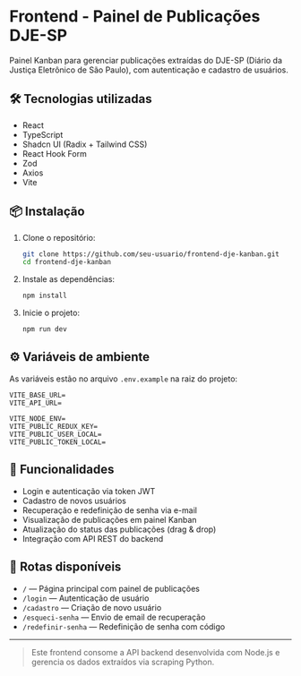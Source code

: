 # Frontend - Painel de Publicações DJE-SP

Painel Kanban para gerenciar publicações extraídas do DJE-SP (Diário da Justiça Eletrônico de São Paulo), com autenticação e cadastro de usuários.

## 🛠 Tecnologias utilizadas

- React
- TypeScript
- Shadcn UI (Radix + Tailwind CSS)
- React Hook Form
- Zod
- Axios
- Vite

## 📦 Instalação

1. Clone o repositório:

   ```bash
   git clone https://github.com/seu-usuario/frontend-dje-kanban.git
   cd frontend-dje-kanban
   ```

2. Instale as dependências:

   ```bash
   npm install
   ```

3. Inicie o projeto:

   ```bash
   npm run dev
   ```

## ⚙️ Variáveis de ambiente

As variáveis estão no arquivo `.env.example` na raiz do projeto:

```env
VITE_BASE_URL=
VITE_API_URL=

VITE_NODE_ENV=
VITE_PUBLIC_REDUX_KEY=
VITE_PUBLIC_USER_LOCAL=
VITE_PUBLIC_TOKEN_LOCAL=
```

## 🧩 Funcionalidades

- Login e autenticação via token JWT
- Cadastro de novos usuários
- Recuperação e redefinição de senha via e-mail
- Visualização de publicações em painel Kanban
- Atualização do status das publicações (drag & drop)
- Integração com API REST do backend

## 🧭 Rotas disponíveis

- `/` — Página principal com painel de publicações
- `/login` — Autenticação de usuário
- `/cadastro` — Criação de novo usuário
- `/esqueci-senha` — Envio de email de recuperação
- `/redefinir-senha` — Redefinição de senha com código

---

> Este frontend consome a API backend desenvolvida com Node.js e gerencia os dados extraídos via scraping Python.
